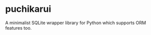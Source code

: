 puchikarui
==========

A minimalist SQLite wrapper library for Python which supports ORM features too.
